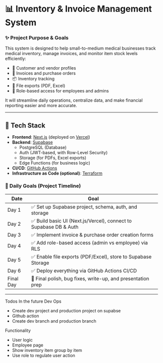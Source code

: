 # 📊 Inventory & Invoice Management System


### ✨ Project Purpose & Goals

This system is designed to help small-to-medium medical businesses track medical inventory, manage invoices, and monitor item stock levels efficiently:
- 💼 Customer and vendor profiles
- 🧾 Invoices and purchase orders
- 📦 Inventory tracking
- 📁 File exports (PDF, Excel)
- 🔐 Role-based access for employees and admins

It will streamline daily operations, centralize data, and make financial reporting easier and more accurate.

---

## 🚀 Tech Stack

- **Frontend**: [Next.js](https://nextjs.org/) (deployed on [Vercel](https://vercel.com))
- **Backend**: [Supabase](https://supabase.com/)
  - PostgreSQL (Database)
  - Auth (JWT-based, with Row-Level Security)
  - Storage (for PDFs, Excel exports)
  - Edge Functions (for business logic)
- **CI/CD**: [GitHub Actions](https://github.com/features/actions)
- **Infrastructure as Code (optional)**: [Terraform](https://www.terraform.io/)


### 📅 Daily Goals (Project Timeline)

| Date       | Goal                                                                 |
|------------|----------------------------------------------------------------------|
| Day 1      | ✅ Set up Supabase project, schema, auth, and storage                |
| Day 2      | ✅ Build basic UI (Next.js/Vercel), connect to Supabase DB & Auth    |
| Day 3      | ✅ Implement invoice & purchase order creation forms                 |
| Day 4      | ✅ Add role-based access (admin vs employee) via RLS                 |
| Day 5      | ✅ Enable file exports (PDF/Excel), store to Supabase Storage        |
| Day 6      | ✅ Deploy everything via GitHub Actions CI/CD                        |
| Final Day  | 🎉 Final polish, bug fixes, write-up, and presentation prep          |

---

Todos In the future
Dev Ops
- Create dev project and production project on supabse
- Github action 
- Create dev branch and production branch


Functionality
- User logic
- Employee page
- Show inventory item group by item
- Use role to regulate user action